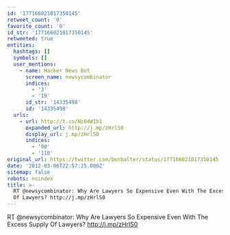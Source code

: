 ```yaml
---
id: '177166021017350145'
retweet_count: '0'
favorite_count: '0'
id_str: '177166021017350145'
retweeted: true
entities:
  hashtags: []
  symbols: []
  user_mentions:
    - name: Hacker News Bot
      screen_name: newsycombinator
      indices:
        - '3'
        - '19'
      id_str: '14335498'
      id: '14335498'
  urls:
    - url: http://t.co/Nz04W1b1
      expanded_url: http://j.mp/zHrlS0
      display_url: j.mp/zHrlS0
      indices:
        - '90'
        - '110'
original_url: https://twitter.com/benbalter/status/177166021017350145
date: '2012-03-06T22:57:25.000Z'
sitemap: false
robots: noindex
title: >-
  RT @newsycombinator: Why Are Lawyers So Expensive Even With The Excess Supply
  Of Lawyers? http://j.mp/zHrlS0
---
```


RT @newsycombinator: Why Are Lawyers So Expensive Even With The Excess Supply Of Lawyers? http://j.mp/zHrlS0